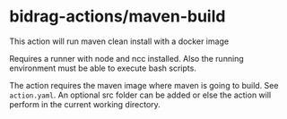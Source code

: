 # bidrag-actions/maven-build

This action will run maven clean install with a docker image

Requires a runner with node and ncc installed. Also the running environment must be able to execute
bash scripts.

The action requires the maven image where maven is going to build. See `action.yaml`. An optional src folder can be added or else the action will
perform in the current working directory.
